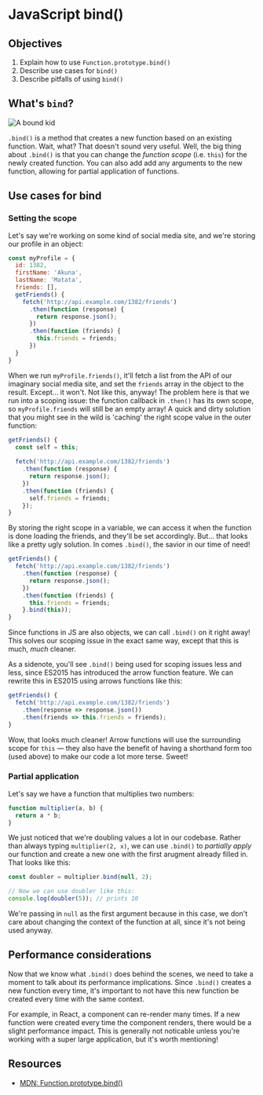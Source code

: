 # JavaScript bind()

## Objectives

1. Explain how to use `Function.prototype.bind()`
2. Describe use cases for `bind()`
3. Describe pitfalls of using `bind()`

## What's `bind`?
![A bound kid](https://media.giphy.com/media/t2Tr9eyHjlB7i/giphy.gif)

`.bind()` is a method that creates a new function based on an existing function. Wait, what? That doesn't sound very
useful. Well, the big thing about `.bind()` is that you can change the _function scope_ (i.e. `this`) for the newly
created function. You can also add add any arguments to the new function, allowing for partial application of functions.

## Use cases for bind

### Setting the scope
Let's say we're working on some kind of social media site, and we're storing our profile in an object:

```js
const myProfile = {
  id: 1382,
  firstName: 'Akuna',
  lastName: 'Matata',
  friends: [],
  getFriends() {
    fetch('http://api.example.com/1382/friends')
      .then(function (response) {
        return response.json();
      })
      .then(function (friends) {
        this.friends = friends;
      })
  }
}
```

When we run `myProfile.friends()`, it'll fetch a list from the API of our imaginary social media site, and set the
`friends` array in the object to the result. Except... it won't. Not like this, anyway! The problem here is that we run
into a scoping issue: the function callback in `.then()` has its own scope, so `myProfile.friends` will still be an
empty array! A quick and dirty solution that you might see in the wild is 'caching' the right scope value in the outer
function:


```js
getFriends() {
  const self = this;
  
  fetch('http://api.example.com/1382/friends')
    .then(function (response) {
      return response.json();
    })
    .then(function (friends) {
      self.friends = friends;
    });
}
```

By storing the right scope in a variable, we can access it when the function is done loading the friends, and they'll be
set accordingly. But... that looks like a pretty ugly solution. In comes `.bind()`, the savior in our time of need!

```js
getFriends() {
  fetch('http://api.example.com/1382/friends')
    .then(function (response) {
      return response.json();
    })
    .then(function (friends) {
      this.friends = friends;
    }.bind(this));
}
```

Since functions in JS are also objects, we can call `.bind()` on it right away! This solves our scoping issue in the
exact same way, except that this is much, _much_ cleaner.

As a sidenote, you'll see `.bind()` being used for scoping issues less and less, since ES2015 has introduced the arrow
function feature. We can rewrite this in ES2015 using arrows functions like this:

```js
getFriends() {
  fetch('http://api.example.com/1382/friends')
    .then(response => response.json())
    .then(friends => this.friends = friends);
}
```

Wow, that looks much cleaner! Arrow functions will use the surrounding scope for `this` — they also have the benefit of
having a shorthand form too (used above) to make our code a lot more terse. Sweet!

### Partial application
Let's say we have a function that multiplies two numbers:

```js
function multiplier(a, b) {
  return a * b;
}
```

We just noticed that we're doubling values a lot in our codebase. Rather than always typing `multiplier(2, x)`, we can
use `.bind()` to _partially apply_ our function and create a new one with the first arugment already filled in. That
looks like this:

```js
const doubler = multiplier.bind(null, 2);

// Now we can use doubler like this:
console.log(doubler(5)); // prints 10
```

We're passing in `null` as the first argument because in this case, we don't care about changing the context of the
function at all, since it's not being used anyway.


## Performance considerations
Now that we know what `.bind()` does behind the scenes, we need to take a moment to talk about its performance
implications. Since `.bind()` creates a new function every time, it's important to not have this new function be created
every time with the same context.

For example, in React, a component can re-render many times. If a new function were created every time the component
renders, there would be a slight performance impact. This is generally not noticable unless you're working with a super
large application, but it's worth mentioning!

## Resources

- [MDN: Function.prototype.bind()](https://developer.mozilla.org/en-US/docs/Web/JavaScript/Reference/Global_Objects/Function/bind)
